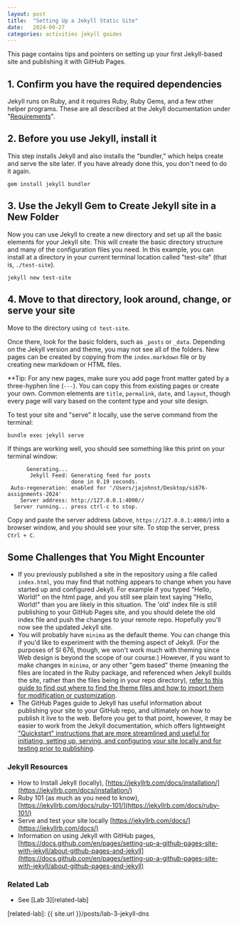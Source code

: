 ```yaml
---
layout: post
title:  "Setting Up a Jekyll Static Site"
date:   2024-09-27
categories: activities jekyll guides
---
```


This page contains tips and pointers on setting up your first Jekyll-based site
and publishing it with GitHub Pages.

## 1. Confirm you have the required dependencies

Jekyll runs on Ruby, and it requires Ruby, Ruby Gems, and a few other helper programs.
These are all described at the Jekyll documentation under "[Requirements](https://jekyllrb.com/docs/installation/#requirements)".

## 2. Before you use Jekyll, install it

This step installs Jekyll and also installs the "bundler," which helps create and serve the site later. If you have already done this, you don't need to do it again.

```
gem install jekyll bundler
```

## 3. Use the Jekyll Gem to Create Jekyll site in a New Folder

Now you can use Jekyll to create a new directory and set up all the basic elements for your Jekyll site. This will create the basic directory structure and many of the configuration files you need. In this example, you can install at a directory in your current terminal location called "test-site" (that is, `./test-site`).

```
jekyll new test-site
```

## 4. Move to that directory, look around, change, or serve your site

Move to the directory using `cd test-site`.

Once there, look for the basic folders, such as `_posts` or `_data`.
Depending on the Jekyll version and theme, you may not see all of the folders.
New pages can be created by copying from the `index.markdown` file
or by creating new markdown or HTML files.

**Tip: For any new pages, make sure you add page front matter gated by a three-hyphen line (`---`). You can copy this from existing pages or create your own. Common elements are `title`,
`permalink`, `date`, and `layout`, though every page will vary based on the content type and your site design.

To test your site and "serve" it locally, use the serve command from the terminal:

```
bundle exec jekyll serve
```

If things are working well, you should see something like this print on your terminal window:

```
      Generating... 
       Jekyll Feed: Generating feed for posts
                    done in 0.19 seconds.
 Auto-regeneration: enabled for '/Users/jajohnst/Desktop/si676-assignments-2024'
    Server address: http://127.0.0.1:4000//
  Server running... press ctrl-c to stop.
```

Copy and paste the server address (above, `https://127.0.0.1:4000/`) into a browser window, and you should see your site. To stop the server, press `Ctrl + C`.

## Some Challenges that You Might Encounter

* If you previously published a site in the repository using a file called `index.html`,
  you may find that nothing appears to change when you have started up and configured Jekyll.
  For example if you typed "Hello, World!" on the html page, and you still see plain
  text saying "Hello, World!" than you are likely in this situation.
  The 'old' index file is still publishing to your GitHub Pages site,
  and you should delete the old index file and push the changes to your remote repo.
  Hopefully you'll now see the updated Jekyll site.
* You will probably have `minima` as the default theme. You can change this if you'd like to experiment with the theming aspect of Jekyll. (For the purposes of SI 676, though, we won't work much with theming since Web design is beyond the scope of our course.) However, if you want to make changes in `minima`, or any other "gem based" theme (meaning the files are located in the Ruby package, and referenced when Jekyll builds the site, rather than the files being in your repo directory), [refer to this guide to find out where to find the theme files and how to import them for modification or customization](https://jekyllrb.com/docs/themes/#understanding-gem-based-themes).
* The GitHub Pages guide to Jekyll has useful information about publishing your site to your GitHub repo, and ultimately on how to publish it live to the web. Before you get to that point, however, it may be easier to work from the Jekyll documentation, which offers lightweight ["Quickstart" instructions that are more streamlined and useful for initiating, setting up, serving, and configuring your site locally and for testing prior to publishing](https://jekyllrb.com/docs/).

### Jekyll Resources

* How to Install Jekyll (locally), [https://jekyllrb.com/docs/installation/](https://jekyllrb.com/docs/installation/)
* Ruby 101 (as much as you need to know), [https://jekyllrb.com/docs/ruby-101/](https://jekyllrb.com/docs/ruby-101/)
* Serve and test your site locally [https://jekyllrb.com/docs/](https://jekyllrb.com/docs/)
* Information on using Jekyll with GitHub pages, [https://docs.github.com/en/pages/setting-up-a-github-pages-site-with-jekyll/about-github-pages-and-jekyll](https://docs.github.com/en/pages/setting-up-a-github-pages-site-with-jekyll/about-github-pages-and-jekyll)

### Related Lab

* See [Lab 3][related-lab]

[related-lab]: {{ site.url }}/posts/lab-3-jekyll-dns